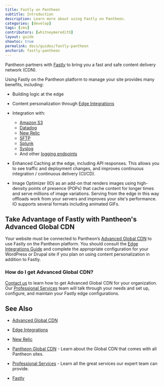 ```yaml
---
title: Fastly on Pantheon
subtitle: Introduction
description: Learn more about using Fastly on Pantheon.
categories: [develop]
tags: [cms]
contributors: [whitneymeredith]
layout: guide
showtoc: true
permalink: docs/guides/fastly-pantheon
anchorid: fastly-pantheon
---
```


Pantheon partners with [Fastly](https://www.fastly.com/) to bring you a fast and safe content delivery network (CDN).

Using Fastly on the Pantheon platform to manage your site provides many benefits, including:

- Building logic at the edge
- Content personalization through [Edge Integrations](/guides/edge-integrations/) 
- Integration with:
    - [Amazon S3](https://aws.amazon.com/)
    - [Datadog](https://www.datadoghq.com/)
    - [New Relic](/new-relic)
    - [SFTP](https://docs.fastly.com/en/guides/log-streaming-sftp)
    - [Splunk](https://www.splunk.com/)
    - [Syslog](https://docs.fastly.com/en/guides/log-streaming-syslog)
    - And other [logging endpoints](https://docs.fastly.com/en/guides/integrations#_logging-endpoints)

- Enhanced Caching at the edge, including API responses. This allows you to see traffic and deployment changes, and improves continuous integration / continuous delivery (CI/CD).
- Image Optimizer (IO) as an add-on that renders images using high-density points of presence (POPs) that cache content for longer times and serve millions of image variations. Serving from the edge in this way offloads work from your servers and improves your site's performance. IO supports several formats including animated GIFs.

## Take Advantage of Fastly with Pantheon's Advanced Global CDN 

Your website must be connected to Pantheon’s [Advanced Global CDN](/guides/professional-services/advanced-global-cdn) to use Fastly on the Pantheon platform. You should consult the [Edge Integrations Guide](/guides/edge-integrations/) and complete the appropriate configuration for your WordPress or Drupal site if you plan on using content personalization in addition to Fastly.

### How do I get Advanced Global CDN?

[Contact us](https://pantheon.io/contact-us?docs=) to learn how to get Advanced Global CDN for your organization. Our [Professional Services](/guides/professional-services) team will talk through your needs and set up, configure, and maintain your Fastly edge configurations.

## See Also

- [Advanced Global CDN](/guides/professional-services/advanced-global-cdn)

- [Edge Integrations](/guides/edge-integrations/)

- [New Relic](/new-relic)

- [Pantheon Global CDN](/global-cdn) - Learn about the Global CDN that comes with all Pantheon sites.

- [Professional Services](/guides/professional-services) - Learn all the great services our expert team can provide.

- [Fastly](https://explore.fastly.com)




